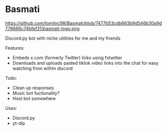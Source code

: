 # Basmati
https://github.com/tomlinc98/Basmati/blob/7477b53cdb663b9d546b30a9d776666c74bfef31/basmati-logo.png

Discord.py bot with niche utilities for me and my friends

Features:
- Embeds x.com (formerly Twitter) links using fxtwitter
- Downloads and uploads pasted tiktok video links into the chat for easy watching from within discord

Todo:
- Clean up responses
- Music bot fuctionality?
- Host bot somewhere

Uses:
- Discord.py
- yt-dlp
